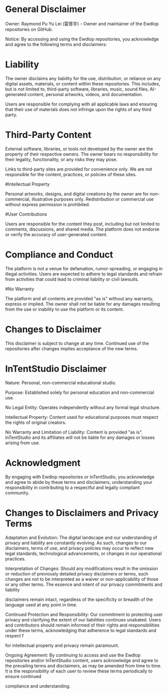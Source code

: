 # General Disclaimer

Owner: Raymond Pu Yu Lei (雷菩宇) - Owner and maintainer of the Ewdlop repositories on GitHub.

Notice: By accessing and using the Ewdlop repositories, you acknowledge and agree to the following terms and disclaimers:

# Liability

The owner disclaims any liability for the use, distribution, or reliance on any digital assets, materials, or content within these repositories. This includes, but is not limited to, third-party software, libraries, music, sound files, AI-generated content, personal artworks, videos, and documentation.

Users are responsible for complying with all applicable laws and ensuring that their use of materials does not infringe upon the rights of any third party.

# Third-Party Content

External software, libraries, or tools not developed by the owner are the property of their respective owners. The owner bears no responsibility for their legality, functionality, or any risks they may pose.

Links to third-party sites are provided for convenience only. We are not responsible for the content, practices, or policies of these sites.

#Intellectual Property

Personal artworks, designs, and digital creations by the owner are for non-commercial, illustrative purposes only. Redistribution or commercial use without express permission is prohibited.

#User Contributions

Users are responsible for the content they post, including but not limited to comments, discussions, and shared media. The platform does not endorse or verify the accuracy of user-generated content.

# Compliance and Conduct

The platform is not a venue for defamation, rumor-spreading, or engaging in illegal activities. Users are expected to adhere to legal standards and refrain from activities that could lead to criminal liability or civil lawsuits.

#No Warranty

The platform and all contents are provided "as is" without any warranty, express or implied. The owner shall not be liable for any damages resulting from the use or inability to use the platform or its content.

# Changes to Disclaimer

This disclaimer is subject to change at any time. Continued use of the repositories after changes implies acceptance of the new terms.

# InTentStudio Disclaimer

Nature: Personal, non-commercial educational studio.

Purpose: Established solely for personal education and non-commercial use.

No Legal Entity: Operates independently without any formal legal structure.

Intellectual Property: Content used for educational purposes must respect the rights of original creators.

No Warranty and Limitation of Liability: Content is provided "as is". InTentStudio and its affiliates will not be liable for any damages or losses arising from use.

# Acknowledgment

By engaging with Ewdlop repositories or InTentStudio, you acknowledge and agree to abide by these terms and disclaimers, understanding your responsibility in contributing to a respectful and legally compliant community.

# Changes to Disclaimers and Privacy Terms

Adaptation and Evolution: The digital landscape and our understanding of privacy and liability are constantly evolving. As such, changes to our disclaimers, terms of use, and privacy policies may occur to reflect new legal standards, technological advancements, or changes in our operational practices.

Interpretation of Changes: Should any modifications result in the omission or reduction of previously detailed privacy disclaimers or terms, such changes are not to be interpreted as a waiver or non-applicability of those or any other terms. The essence and intent of our privacy commitments and liability 

disclaimers remain intact, regardless of the specificity or breadth of the language used at any point in time.

Continued Protection and Responsibility: Our commitment to protecting user privacy and clarifying the extent of our liabilities continues unabated. Users and contributors should remain informed of their rights and responsibilities under these terms, acknowledging that adherence to legal standards and respect f

for intellectual property and privacy remain paramount.

Ongoing Agreement: By continuing to access and use the Ewdlop repositories and/or InTentStudio content, users acknowledge and agree to the prevailing terms and disclaimers, as may be amended from time to time. It is the responsibility of each user to review these terms periodically to ensure continued 

compliance and understanding.

